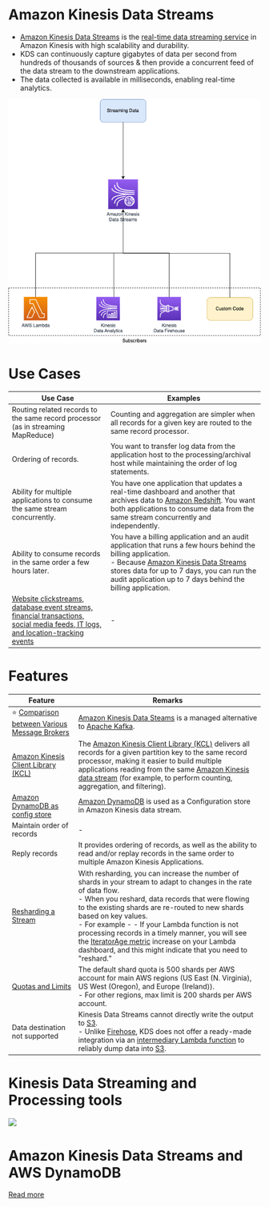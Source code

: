 # Amazon Kinesis Data Streams
- [Amazon Kinesis Data Streams](https://aws.amazon.com/kinesis/data-streams/) is the [real-time data streaming service](../../1_HLDDesignComponents/5_BigDataComponents/StreamProcessing/Readme.md) in Amazon Kinesis with high scalability and durability.
- KDS can continuously capture gigabytes of data per second from hundreds of thousands of sources & then provide a concurrent feed of the data stream to the downstream applications.
- The data collected is available in milliseconds, enabling real-time analytics.

![](assests/AmazonKinesisDataStream.drawio.png)

# Use Cases

| Use Case                                                                                                                                                                             | Examples                                                                                                                                                                                                                                                                  |
|--------------------------------------------------------------------------------------------------------------------------------------------------------------------------------------|---------------------------------------------------------------------------------------------------------------------------------------------------------------------------------------------------------------------------------------------------------------------------|
| Routing related records to the same record processor (as in streaming MapReduce)                                                                                                     | Counting and aggregation are simpler when all records for a given key are routed to the same record processor.                                                                                                                                                            |
| Ordering of records.                                                                                                                                                                 | You want to transfer log data from the application host to the processing/archival host while maintaining the order of log statements.                                                                                                                                    |
| Ability for multiple applications to consume the same stream concurrently.                                                                                                           | You have one application that updates a real-time dashboard and another that archives data to [Amazon Redshift](). You want both applications to consume data from the same stream concurrently and independently.                                                        |
| Ability to consume records in the same order a few hours later.                                                                                                                      | You have a billing application and an audit application that runs a few hours behind the billing application. <br/>- Because [Amazon Kinesis Data Streams]() stores data for up to 7 days, you can run the audit application up to 7 days behind the billing application. |
| [Website clickstreams, database event streams, financial transactions, social media feeds, IT logs, and location-tracking events](https://aws.amazon.com/kinesis/data-streams/faqs/) | -                                                                                                                                                                                                                                                                         |

# Features

| Feature                                                                                                                        | Remarks                                                                                                                                                                                                                                                                                                                                                                                                                                                                                                                              |
|--------------------------------------------------------------------------------------------------------------------------------|--------------------------------------------------------------------------------------------------------------------------------------------------------------------------------------------------------------------------------------------------------------------------------------------------------------------------------------------------------------------------------------------------------------------------------------------------------------------------------------------------------------------------------------|
| :star: [Comparison between Various Message Brokers](../../1_HLDDesignComponents/4_MessageBrokers/KafkaVsRabbitMQVsSQSVsSNS.md) | [Amazon Kinesis Data Steams](https://shastri-shankar9.medium.com/apache-kafka-vs-amazon-kinesis-b55821c7f51f) is a managed alternative to [Apache Kafka](../../1_HLDDesignComponents/4_MessageBrokers/Kafka/Readme.md).                                                                                                                                                                                                                                                                                                              |
| [Amazon Kinesis Client Library (KCL)](https://docs.aws.amazon.com/streams/latest/dev/shared-throughput-kcl-consumers.html)     | The [Amazon Kinesis Client Library (KCL)](https://docs.aws.amazon.com/streams/latest/dev/shared-throughput-kcl-consumers.html) delivers all records for a given partition key to the same record processor, making it easier to build multiple applications reading from the same [Amazon Kinesis data stream]() (for example, to perform counting, aggregation, and filtering).                                                                                                                                                     |
| [Amazon DynamoDB as config store](../6_DatabaseServices/AmazonDynamoDB/Readme.md)                                              | [Amazon DynamoDB](../6_DatabaseServices/AmazonDynamoDB/Readme.md) is used as a Configuration store in Amazon Kinesis data stream.                                                                                                                                                                                                                                                                                                                                                                                                    |
| Maintain order of records                                                                                                      | -                                                                                                                                                                                                                                                                                                                                                                                                                                                                                                                                    |
| Reply records                                                                                                                  | It provides ordering of records, as well as the ability to read and/or replay records in the same order to multiple Amazon Kinesis Applications.                                                                                                                                                                                                                                                                                                                                                                                     |
| [Resharding a Stream](https://docs.aws.amazon.com/streams/latest/dev/kinesis-using-sdk-java-resharding.html)                   | With resharding, you can increase the number of shards in your stream to adapt to changes in the rate of data flow.<br/>- When you reshard, data records that were flowing to the existing shards are re-routed to new shards based on key values.<br/>- For example - - If your Lambda function is not processing records in a timely manner, you will see the [IteratorAge metric](https://repost.aws/knowledge-center/lambda-iterator-age) increase on your Lambda dashboard, and this might indicate that you need to "reshard." |
| [Quotas and Limits](https://docs.aws.amazon.com/streams/latest/dev/service-sizes-and-limits.html)                              | The default shard quota is 500 shards per AWS account for main AWS regions (US East (N. Virginia), US West (Oregon), and Europe (Ireland)). <br/>- For other regions, max limit is 200 shards per AWS account.                                                                                                                                                                                                                                                                                                                       |
| Data destination not supported                                                                                                 | Kinesis Data Streams cannot directly write the output to [S3](../7_StorageServices/3_ObjectStorageS3/Readme.md). <br/>- Unlike [Firehose](../10_BigDataComponents/StreamProcessing/AmazonKinesis/AmazonKinesisDataFirehouse.md), KDS does not offer a ready-made integration via an [intermediary Lambda function](../3_ComputeServices/AWSLambda/Readme.md) to reliably dump data into [S3](../7_StorageServices/3_ObjectStorageS3/Readme.md).                                                              |

# Kinesis Data Streaming and Processing tools

![](https://images.ctfassets.net/ee3ypdtck0rk/3Nj7dlXrWjY6QGLJ2WlLQy/37e85ae7a0581d31792dd05dd0830e50/Screen_Shot_2021-08-27_at_16.31.30.png?w=1853&h=1059&q=50&fm=webp)

# Amazon Kinesis Data Streams and AWS DynamoDB
    
[](../10_BigDataComponents/DataLakes/assets/AWS-IOT-Data-Capture.png)

[Read more](https://docs.aws.amazon.com/amazondynamodb/latest/developerguide/kds.html)


